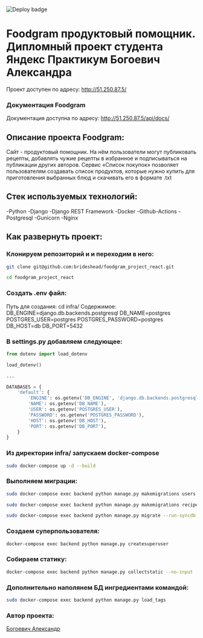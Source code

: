 ![Deploy badge](https://github.com/Brideshead/foodgram-project-react/actions/workflows/foodgram_workflow.yml/badge.svg)


# Foodgram продуктовый помощник. Дипломный проект студента Яндекс Практикум Богоевич Александра

Проект доступен по адресу: http://51.250.87.5/

### Документация Foodgram
Документация доступна по адресу: http://51.250.87.5/api/docs/

## Описание проекта Foodgram:
Сайт - продуктовый помощник. На нём пользователи могут публиковать рецепты, добавлять чужие рецепты в избранное и подписываться на публикации других авторов. Сервис «Список покупок» позволяет пользователям создавать список продуктов, которые нужно купить для приготовления выбранных блюд и скачивать его в формате .txt

## Cтек используемых технологий:
-Python
-Django
-Django REST Framework
-Docker
-Github-Actions
-Postgresql
-Gunicorn
-Nginx

## Как развернуть проект:

### Клонируем репозиторий и и переходим в него:

```bash
git clone git@github.com:brideshead/foodgram_project_react.git
```
```bash
cd foodgram_project_react
```

### Создать .env файл:
Путь для создания: cd infra/
Содержимое:
DB_ENGINE=django.db.backends.postgresql 
DB_NAME=postgres 
POSTGRES_USER=postgres 
POSTGRES_PASSWORD=postgres 
DB_HOST=db 
DB_PORT=5432

### В settings.py добавляем следующее:
```python
from dotenv import load_dotenv

load_dotenv()

...

DATABASES = {
    'default': {
        'ENGINE': os.getenv('DB_ENGINE', 'django.db.backends.postgresql'),
        'NAME': os.getenv('DB_NAME'),
        'USER': os.getenv('POSTGRES_USER'),
        'PASSWORD': os.getenv('POSTGRES_PASSWORD'),
        'HOST': os.getenv('DB_HOST'),
        'PORT': os.getenv('DB_PORT'),
    }
}

```

### Из директории infra/ запускаем docker-compose
```bash
sudo docker-compose up -d --build 
```

### Выполняем миграции:
```bash
sudo docker-compose exec backend python manage.py makemigrations users 
```
```bash
sudo docker-compose exec backend python manage.py makemigrations recipes 
```
```bash
sudo docker-compose exec backend python manage.py migrate --run-syncdb
```
### Создаем суперпользователя:
```bash
docker-compose exec backend python manage.py createsuperuser 
```

### Собираем статику:
```bash
docker-compose exec backend python manage.py collectstatic --no-input 
```
### Дополнительно наполянем БД ингредиентами командой:

```bash
sudo docker-compose exec backend python manage.py load_tags
```



### Автор проекта:

[Богоевич Александр](https://github.com/Brideshead)
